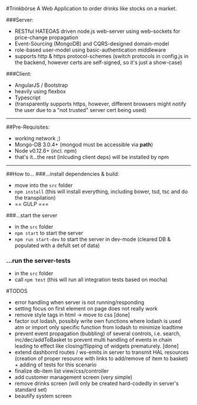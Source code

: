 #Trinkbörse
A Web Application to order drinks like stocks on a market.

###Server: 
* RESTful HATEOAS driven node.js web-server using web-sockets for price-change propagation
* Event-Sourcing (MongoDB) and CQRS-designed domain-model
* role-based user-model using basic-authentication middleware
* supports http & https protocol-schemes (switch protocols in config.js in the backend, however certs are self-signed, 
so it's just a show-case)

###Client:
* AngularJS / Bootstrap
* heavily using flexbox
* Typescript
* (transparently supports https, however, different browsers might notify the user due to a "not trusted" server cert 
being used)


<hr>

##Pre-Requisites:
* working network ;)
* Mongo-DB 3.0.4+ (mongod must be accessible via **path**)
* Node v0.12.6+ (incl. npm)
* that's it...the rest (inlcuding client deps) will be installed by npm

<hr>

##How to...
###...install dependencies & build:
* move into the `src` folder
* `npm install` (this will install everything, including bower, tsd, tsc and do the transpilation)
* == GULP ===

###...start the server
* in the `src` folder
* `npm start` to start the server
* `npm run start-dev` to start the server in dev-mode (cleared DB & populated with a defult set of data)

### ...run the server-tests
* in the `src` folder
* call `npm test` (this will run all integration tests based on mocha)

#TODOS
* error handling when server is not running/responding
* setting focus on first element on page does not really work
* remove style tags in html -> move to css [done]
* factor out lodash, possibly write own functions where lodash is used atm or import only specific function from lodash
to minimize loadtime
* prevent event propagation (bubbling) of several controls, i.e. search, inc/dec/addToBasket to prevent multi handling 
of events in chain leading to effect like closing/flipping of widgets prematurely. [done]
* extend dashborrd routes / ws-emits in server to transmit HAL resources (creation of proper resource with links to 
add/remove of item to basket) + adding of tests for this scenario
* finalize db-item list view/css/controller
* add customer management screen (very simple)
* remove drinks screen (will only be created hard-codedly in server's standard set)
* beautify system screen
